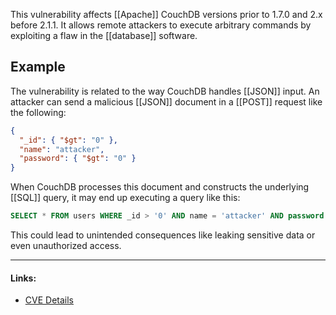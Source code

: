 This vulnerability affects [[Apache]] CouchDB versions prior to 1.7.0 and 2.x before 2.1.1. It allows remote attackers to execute arbitrary commands by exploiting a flaw in the [[database]] software.

## Example
The vulnerability is related to the way CouchDB handles [[JSON]] input. An attacker can send a malicious [[JSON]] document in a [[POST]] request like the following:

```json
{
  "_id": { "$gt": "0" },
  "name": "attacker",
  "password": { "$gt": "0" }
}
```

When CouchDB processes this document and constructs the underlying [[SQL]] query, it may end up executing a query like this:

```sql
SELECT * FROM users WHERE _id > '0' AND name = 'attacker' AND password > '0';
```

This could lead to unintended consequences like leaking sensitive data or even unauthorized access.

---
#### Links:
- [CVE Details](https://www.cvedetails.com/cve/CVE-2017-12629/)
